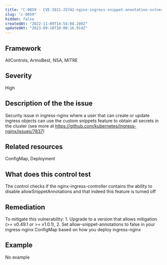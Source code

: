 ```yaml
---
title: "C-0059 - CVE-2021-25742-nginx-ingress-snippet-annotation-vulnerability"
slug: "c-0059"
hidden: false
createdAt: "2022-11-09T14:54:08.208Z"
updatedAt: "2023-09-18T10:00:16.914Z"
---
```

## Framework
AllControls, ArmoBest, NSA, MITRE
## Severity
High
## Description of the the issue
Security issue in ingress-nginx where a user that can create or update ingress objects can use the custom snippets feature to obtain all secrets in the cluster (see more at https://github.com/kubernetes/ingress-nginx/issues/7837)
## Related resources
ConfigMap, Deployment
## What does this control test
The control checks if the nginx-ingress-controller contains the ability to disable allowSnippetAnnotations and that indeed this feature is turned off
## Remediation
To mitigate this vulnerability: 1. Upgrade to a version that allows mitigation (>= v0.49.1 or >= v1.0.1), 2. Set allow-snippet-annotations to false in your ingress-nginx ConfigMap based on how you deploy ingress-nginx
## Example
No example